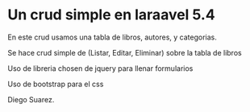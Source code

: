 <h1>Un crud simple en laraavel 5.4</h1>
<p>En este crud usamos una tabla de libros, autores, y categorias.</p>
<p>Se hace crud simple de (Listar, Editar, Eliminar) sobre la tabla de libros</p>
<p>Uso de libreria chosen de jquery para llenar formularios</p>
<p>Uso de bootstrap para el css</p>
<p>
	Diego Suarez.
</p>